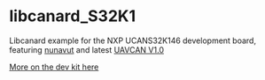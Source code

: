 # libcanard_S32K1
Libcanard example for the NXP UCANS32K146 development board, featuring [nunavut](https://github.com/UAVCAN/nunavut) and latest [UAVCAN V1.0](https://uavcan.org/specification/)

[More on the dev kit here](https://www.nxp.com/design/development-boards/automotive-development-platforms/s32k-mcu-platforms/can-fd-development-system-for-drones-rovers-and-mobile-robotics:UCANS32K146)
